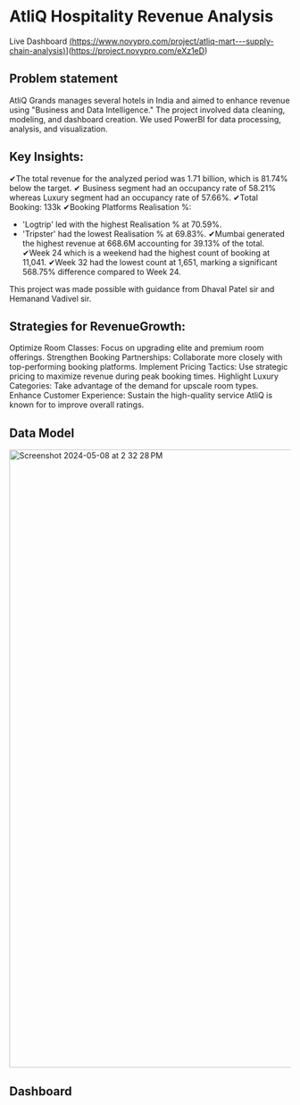 # AtliQ Hospitality Revenue Analysis



Live Dashboard [(https://www.novypro.com/project/atliq-mart---supply-chain-analysis)](https://www.novypro.com/blog_published/atilq-mart)](https://project.novypro.com/eXz1eD)


## Problem statement

AtliQ Grands manages several hotels in India and aimed to enhance revenue using "Business and Data Intelligence." The project involved data cleaning, modeling, and dashboard creation. We used PowerBI for data processing, analysis, and visualization.

## Key Insights:

✔The total revenue for the analyzed period was 1.71 billion, which is 81.74% below the target.
✔ Business segment had an occupancy rate of 58.21% whereas Luxury segment had an occupancy rate of 57.66%.
✔Total Booking: 133k
✔Booking Platforms Realisation %:
 - 'Logtrip' led with the highest Realisation % at 70.59%.
 - 'Tripster' had the lowest Realisation % at 69.83%.
✔Mumbai generated the highest revenue at 668.6M accounting for 39.13% of the total.
✔Week 24 which is a weekend had the highest count of booking at 11,041.
✔Week 32 had the lowest count at 1,651, marking a significant 568.75% difference compared to Week 24.

This project was made possible with guidance from Dhaval Patel sir and Hemanand Vadivel sir.

## Strategies for RevenueGrowth:

Optimize Room Classes: Focus on upgrading elite and premium room offerings.
Strengthen Booking Partnerships: Collaborate more closely with top-performing booking platforms.
Implement Pricing Tactics: Use strategic pricing to maximize revenue during peak booking times.
Highlight Luxury Categories: Take advantage of the demand for upscale room types.
Enhance Customer Experience: Sustain the high-quality service AtliQ is known for to improve overall ratings.


## Data Model 

<img width="1107" alt="Screenshot 2024-05-08 at 2 32 28 PM" src="https://github.com/SpurthyRam/PowerBi-Project-1/assets/68895924/017e086d-f981-463f-8ad4-417e030306c9">

## Dashboard 




